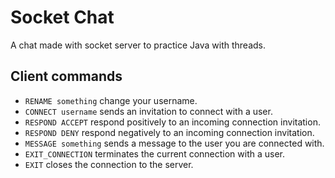 # Socket Chat
A chat made with socket server to practice Java with threads.

## Client commands
* `RENAME something` change your username.
* `CONNECT username` sends an invitation to connect with a user.
* `RESPOND ACCEPT` respond positively to an incoming connection invitation.
* `RESPOND DENY` respond negatively to an incoming connection invitation.
* `MESSAGE something` sends a message to the user you are connected with.
* `EXIT_CONNECTION` terminates the current connection with a user.
* `EXIT` closes the connection to the server.